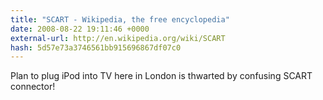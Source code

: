 ```yaml
---
title: "SCART - Wikipedia, the free encyclopedia"
date: 2008-08-22 19:11:46 +0000
external-url: http://en.wikipedia.org/wiki/SCART
hash: 5d57e73a3746561bb915696867df07c0
---
```


Plan to plug iPod into TV here in London is thwarted by confusing SCART connector! 
